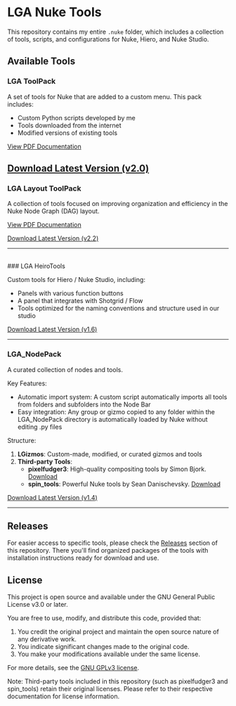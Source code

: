 # LGA Nuke Tools

This repository contains my entire `.nuke` folder, which includes a collection of tools, scripts, and configurations for Nuke, Hiero, and Nuke Studio.

## Available Tools

### LGA ToolPack

A set of tools for Nuke that are added to a custom menu. This pack includes:
- Custom Python scripts developed by me
- Tools downloaded from the internet
- Modified versions of existing tools

[View PDF Documentation](LGA_ToolPack/LGA_ToolPack.pdf)

[Download Latest Version (v2.0)](https://github.com/legandrop/LGA_Nuke/releases/tag/LGA_ToolPack_v2.0)
<br>
---

### LGA Layout ToolPack

A collection of tools focused on improving organization and efficiency in the Nuke Node Graph (DAG) layout.

[View PDF Documentation](LGA_ToolPack-Layout/LGA_LayoutToolPack.pdf)

[Download Latest Version (v2.2)](https://github.com/legandrop/LGA_Nuke/releases/tag/LGA_ToolPack-Layout_v2.2)

---
<br>
### LGA HeiroTools

Custom tools for Hiero / Nuke Studio, including:
- Panels with various function buttons
- A panel that integrates with Shotgrid / Flow
- Tools optimized for the naming conventions and structure used in our studio

[Download Latest Version (v1.6)](https://github.com/legandrop/LGA_Nuke/releases/tag/LGA_HeiroTools_v1.6)

---

### LGA_NodePack

A curated collection of nodes and tools.

Key Features:
- Automatic import system: A custom script automatically imports all tools from folders and subfolders into the Node Bar
- Easy integration: Any group or gizmo copied to any folder within the LGA_NodePack directory is automatically loaded by Nuke without editing .py files

Structure:
1. **LGizmos**: Custom-made, modified, or curated gizmos and tools
2. **Third-party Tools**:
   - **pixelfudger3**: High-quality compositing tools by Simon Bjork. [Download](https://www.nukepedia.com/gizmos/filter/pixelfudger-v3)
   - **spin_tools**: Powerful Nuke tools by Sean Danischevsky. [Download](https://github.com/SpinVFX/spin_nuke_gizmos)

[Download Latest Version (v1.4)](https://github.com/legandrop/LGA_Nuke/releases/tag/LGA_NodePack_v1.4)

---

## Releases

For easier access to specific tools, please check the [Releases](https://github.com/legandrop/LGA_Nuke/releases) section of this repository. There you'll find organized packages of the tools with installation instructions ready for download and use.

## License

This project is open source and available under the GNU General Public License v3.0 or later.

You are free to use, modify, and distribute this code, provided that:

1. You credit the original project and maintain the open source nature of any derivative work.
2. You indicate significant changes made to the original code.
3. You make your modifications available under the same license.

For more details, see the [GNU GPLv3 license](https://www.gnu.org/licenses/gpl-3.0.en.html).

Note: Third-party tools included in this repository (such as pixelfudger3 and spin_tools) retain their original licenses. Please refer to their respective documentation for license information.

